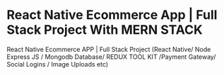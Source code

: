 # React Native Ecommerce App | Full Stack Project With MERN STACK
React Native Ecommerce APP | Full Stack Project (React Native/ Node Express JS / Mongodb Database/ REDUX TOOL KIT /Payment Gateway/ Social Logins / Image Uploads etc)

